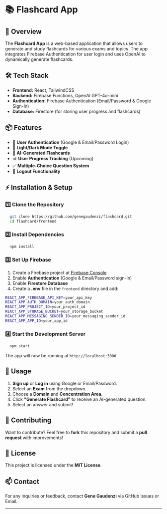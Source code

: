 # 📚 Flashcard App

## 🚀 Overview

The **Flashcard App** is a web-based application that allows users to generate and study flashcards for various exams and topics. The app integrates Firebase Authentication for user login and uses OpenAI to dynamically generate flashcards.

## 🛠️ Tech Stack

- **Frontend:** React, TailwindCSS
- **Backend:** Firebase Functions, OpenAI GPT-4o-mini
- **Authentication:** Firebase Authentication (Email/Password & Google Sign-In)
- **Database:** Firestore (for storing user progress and flashcards)

## 📦 Features

- 🔐 **User Authentication** (Google & Email/Password Login)
- 🌙 **Light/Dark Mode Toggle**
- 🎴 **AI-Generated Flashcards**
- 📊 **User Progress Tracking** (Upcoming)
- ✅ **Multiple-Choice Question System**
- 🚪 **Logout Functionality**

## ⚡ Installation & Setup

### 1️⃣ Clone the Repository

```sh
  git clone https://github.com/genegaudenzi/flashcard.git
  cd flashcard/frontend
```

### 2️⃣ Install Dependencies

```sh
  npm install
```

### 3️⃣ Set Up Firebase

1. Create a Firebase project at [Firebase Console](https://console.firebase.google.com/)
2. Enable **Authentication** (Google & Email/Password sign-in)
3. Enable **Firestore Database**
4. Create a **.env** file in the `frontend` directory and add:

```sh
REACT_APP_FIREBASE_API_KEY=your_api_key
REACT_APP_AUTH_DOMAIN=your_auth_domain
REACT_APP_PROJECT_ID=your_project_id
REACT_APP_STORAGE_BUCKET=your_storage_bucket
REACT_APP_MESSAGING_SENDER_ID=your_messaging_sender_id
REACT_APP_APP_ID=your_app_id
```

### 4️⃣ Start the Development Server

```sh
  npm start
```

The app will now be running at `http://localhost:3000`

## 🔧 Usage

1. **Sign up** or **Log in** using Google or Email/Password.
2. Select an **Exam** from the dropdown.
3. Choose a **Domain** and **Concentration Area**.
4. Click **"Generate Flashcard"** to receive an AI-generated question.
5. Select an answer and submit!

## 🤝 Contributing

Want to contribute? Feel free to **fork** this repository and submit a **pull request** with improvements!

## 📄 License

This project is licensed under the **MIT License**.

## 📫 Contact

For any inquiries or feedback, contact **Gene Gaudenzi** via GitHub Issues or Email.

---

